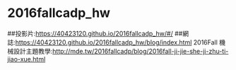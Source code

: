 # 2016fallcadp_hw
##投影片:https://40423120.github.io/2016fallcadp_hw/#/
##網誌:https://40423120.github.io/2016fallcadp_hw/blog/index.html
2016Fall 機械設計主題教學:http://mde.tw/2016fallcadp/blog/2016fall-ji-jie-she-ji-zhu-ti-jiao-xue.html
